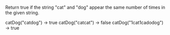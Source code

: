 Return true if the string "cat" and "dog" appear the same number of times in the given string.

catDog("catdog") → true
catDog("catcat") → false
catDog("1cat1cadodog") → true